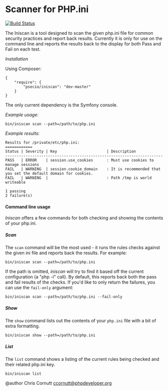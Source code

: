 Scanner for PHP.ini
===========================

[![Build Status](https://secure.travis-ci.org/psecio/iniscan.png?branch=master)](http://travis-ci.org/psecio/iniscan)

The Iniscan is a tool designed to scan the given php.ini file for common security practices
and report back results. Currently it is only for use on the command line and reports the
results back to the display for both Pass and Fail on each test.

*Installation*

Using Composer:

```
{
    "require": {
        "psecio/iniscan": "dev-master"
    }
}
```

The only current dependency is the Symfony console.

*Example usage:*

```
bin/iniscan scan --path=/path/to/php.ini
```


*Example results:*

```
Results for /private/etc/php.ini:
============
Status | Severity | Key                      | Description
----------------------------------------------------------------------
PASS   | ERROR    | session.use_cookies      : Must use cookies to manage sessions
FAIL   | WARNING  | session.cookie_domain    : It is recommended that you set the default domain for cookies.
FAIL   | WARNING  |                          : Path /tmp is world writeable

1 passing
2 failure(s)
```

#### Command line usage

*Iniscan* offers a few commands for both checking and showing the contents of your php.ini.

##### Scan

The `scan` command will be the most used - it runs the rules checks against the given ini file and reports back the results. For example:

```
bin/iniscan scan --path=/path/to/php.ini
```

If the path is omitted, *iniscan* will try to find it based off the current configuration (a "php -i" call). By default, this reports back both the pass and fail results of the checks. If you'd like to only return the failures, you can use the `fail-only` argument:

```
bin/iniscan scan --path=/path/to/php.ini --fail-only
```

##### Show

The `show` command lists out the contents of your `php.ini` file with a bit of extra formatting.

```
bin/iniscan show --path=/path/to/php.ini
```

##### List

The `list` command shows a listing of the current rules being checked and their related php.ini key.

```
bin/iniscan list
```



@author Chris Cornutt <ccornutt@phpdeveloper.org>
